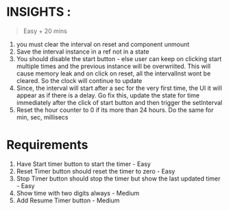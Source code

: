 
# INSIGHTS :
> Easy + 20 mins

1. you must clear the interval on reset and component unmount
2. Save the interval instance in a ref not in a state
3. You should disable the start button - else user can keep on clicking start multiple times and the previous instance will be overwriited. This will cause memory leak and on click on reset, all the intervalInst wont be cleared. So the clock will continue to update
4. Since, the interval will start after a sec for the very first time, the UI it will appear as if there is a delay. Go fix this, update the state for time immediately after the click of start button and then trigger the setInterval
5. Reset the hour counter to 0 if its more than 24 hours. Do the same for min, sec, millisecs


# Requirements

1. Have Start timer button to start the timer - Easy
2. Reset Timer button should reset the timer to zero - Easy
3. Stop Timer button should stop the timer but show the last updated timer - Easy
4. Show time with two digits always - Medium
5. Add Resume Timer button - Medium